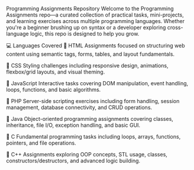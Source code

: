 Programming Assignments Repository
Welcome to the Programming Assignments repo—a curated collection of practical tasks, mini-projects, and learning exercises across multiple programming languages. Whether you're a beginner brushing up on syntax or a developer exploring cross-language logic, this repo is designed to help you grow.

💻 Languages Covered
🔹 HTML
Assignments focused on structuring web content using semantic tags, forms, tables, and layout fundamentals.

🔹 CSS
Styling challenges including responsive design, animations, flexbox/grid layouts, and visual theming.

🔹 JavaScript
Interactive tasks covering DOM manipulation, event handling, loops, functions, and basic algorithms.

🔹 PHP
Server-side scripting exercises including form handling, session management, database connectivity, and CRUD operations.

🔹 Java
Object-oriented programming assignments covering classes, inheritance, file I/O, exception handling, and basic GUI.

🔹 C
Fundamental programming tasks including loops, arrays, functions, pointers, and file operations.

🔹 C++
Assignments exploring OOP concepts, STL usage, classes, constructors/destructors, and advanced logic building.

